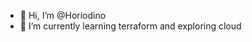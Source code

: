 - 👋 Hi, I’m @Horiodino
- 🌱 I’m currently learning terraform and exploring cloud



<!---
Horiodino/Horiodino is a ✨ special ✨ repository because its `README.md` (this file) appears on your GitHub profile.
You can click the Preview link to take a look at your changes.
--->

